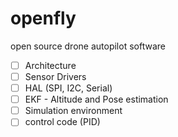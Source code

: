# openfly

open source drone autopilot software

- [ ] Architecture
- [ ] Sensor Drivers
- [ ] HAL (SPI, I2C, Serial)
- [ ] EKF - Altitude and Pose estimation
- [ ] Simulation environment
- [ ] control code (PID)

